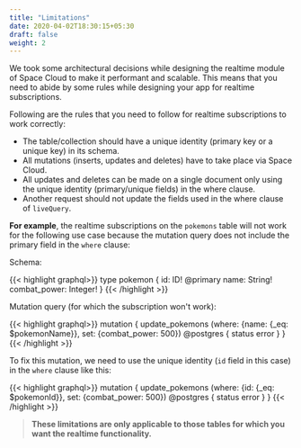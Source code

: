 ```yaml
---
title: "Limitations"
date: 2020-04-02T18:30:15+05:30
draft: false
weight: 2
---
```


We took some architectural decisions while designing the realtime module of Space Cloud to make it performant and scalable. This means that you need to abide by some rules while designing your app for realtime subscriptions.

Following are the rules that you need to follow for realtime subscriptions to work correctly:

- The table/collection should have a unique identity (primary key or a unique key) in its schema.
- All mutations (inserts, updates and deletes) have to take place via Space Cloud.
- All updates and deletes can be made on a single document only using the unique identity (primary/unique fields) in the where clause.
- Another request should not update the fields used in the where clause of `liveQuery`.


**For example**, the realtime subscriptions on the `pokemons` table will not work for the following use case because the mutation query does not include the primary field in the `where` clause:

Schema:

{{< highlight graphql>}}
type pokemon {
  id: ID! @primary
  name: String!
  combat_power: Integer!
}
{{< /highlight >}}


Mutation query (for which the subscription won't work):

{{< highlight graphql>}}
mutation {
  update_pokemons (where: {name: {_eq: $pokemonName}}, set: {combat_power: 500}) @postgres {
    status
    error
  }
}
{{< /highlight >}}

To fix this mutation, we need to use the unique identity (`id` field in this case) in the `where` clause like this:

{{< highlight graphql>}}
mutation {
  update_pokemons (where: {id: {_eq: $pokemonId}}, set: {combat_power: 500}) @postgres {
    status
    error
  }
}
{{< /highlight >}}

> **These limitations are only applicable to those tables for which you want the realtime functionality.**

